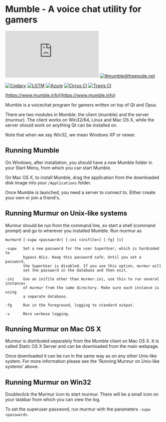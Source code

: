 Mumble - A voice chat utility for gamers
=======================================
[![#mumble:matrix.org](https://img.shields.io/matrix/mumble:matrix.org?label=%23mumble:matrix.org&style=for-the-badge)](https://riot.im/app/#/room/#mumble:matrix.org)
[![#mumble@freenode.net](https://img.shields.io/badge/Freenode.net-%23mumble-blue?style=for-the-badge)](https://webchat.freenode.net/#mumble)

[![Codacy](https://img.shields.io/codacy/grade/262a5e20c83a40599050e22e700d8a3e?label=Codacy&style=for-the-badge)](https://app.codacy.com/manual/mumble-voip/mumble)
[![LGTM](https://img.shields.io/lgtm/grade/cpp/github/mumble-voip/mumble?label=LGTM&style=for-the-badge)](https://lgtm.com/projects/g/mumble-voip/mumble)
[![Azure](https://img.shields.io/azure-devops/build/Mumble-VoIP/c819eb06-7b22-4ef3-bbcd-860094454eb3/1?label=Azure&style=for-the-badge)](https://dev.azure.com/Mumble-VoIP/Mumble)
[![Cirrus CI](https://img.shields.io/cirrus/github/mumble-voip/mumble?label=Cirrus%20CI&style=for-the-badge)](https://cirrus-ci.com/github/mumble-voip/mumble)
[![Travis CI](https://img.shields.io/travis/com/mumble-voip/mumble?label=Travis%20CI&style=for-the-badge)](https://travis-ci.com/mumble-voip/mumble)

[https://www.mumble.info](https://www.mumble.info)

Mumble is a voicechat program for gamers written on top of Qt and Opus.

There are two modules in Mumble; the client (mumble) and the server
(murmur). The client works on Win32/64, Linux and Mac OS X, while the
server should work on anything Qt can be installed on.

Note that when we say Win32, we mean Windows XP or newer.

## Running Mumble

On Windows, after installation, you should have a new Mumble folder in your
Start Menu, from which you can start Mumble.

On Mac OS X, to install Mumble, drag the application from the downloaded
disk image into your `/Applications` folder.

Once Mumble is launched, you need a server to connect to. Either create your
own or join a friend's.

## Running Murmur on Unix-like systems

Murmur should be run from the command line, so start a shell (command prompt)
and go to wherever you installed Mumble. Run murmur as

```
murmurd [-supw <password>] [-ini <inifile>] [-fg] [v]

-supw   Set a new password for the user SuperUser, which is hardcoded to
        bypass ACLs. Keep this password safe. Until you set a password,
        the SuperUser is disabled. If you use this option, murmur will
        set the password in the database and then exit.

-ini    Use an inifile other than murmur.ini, use this to run several instances
        of murmur from the same directory. Make sure each instance is using
        a separate database.

-fg     Run in the foreground, logging to standard output.

-v      More verbose logging.
```

## Running Murmur on Mac OS X

Murmur is distributed separately from the Mumble client on Mac OS X.
It is called Static OS X Server and can be downloaded from the main webpage.

Once downloaded it can be run in the same way as on any other Unix-like system.
For more information please see the 'Running Murmur on Unix-like systems' above.

## Running Murmur on Win32

Doubleclick the Murmur icon to start murmur. There will be a small icon on your
taskbar from which you can view the log.

To set the superuser password, run murmur with the parameters `-supw <password>`.
